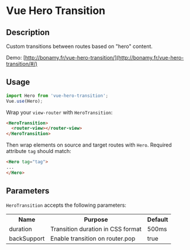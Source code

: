 # Vue Hero Transition

## Description

Custom transitions between routes based on "hero" content.

Demo: [http://bonamy.fr/vue-hero-transition/](http://bonamy.fr/vue-hero-transition/#/)
## Usage

```javascript
import Hero from 'vue-hero-transition';
Vue.use(Hero);
```

Wrap your `view-router` with `HeroTransition`:

```html
<HeroTransition>
  <router-view></router-view>
</HeroTransition>
```

Then wrap elements on source and target routes with `Hero`. Required attribute `tag` should match:

```html
<Hero tag="tag">
...
</Hero>
```

## Parameters

`HeroTransition` accepts the following parameters:

<table>
  <tr><th>Name</th><th>Purpose</th><th>Default</th></tr>
  <tr>
    <td>duration</td>
    <td>Transition duration in CSS format</td>
    <td>500ms</td>
  </tr>
  <tr>
    <td>backSupport</td>
    <td>Enable transition on router.pop</td>
    <td>true</td>
  </tr>
</table>
